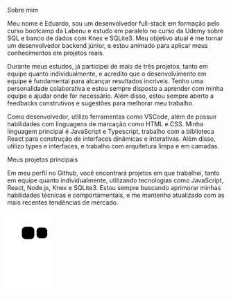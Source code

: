 Sobre mim

Meu nome é Eduardo, sou um desenvolvedor full-stack em formação pelo curso bootcamp da Labenu e estudo em paralelo no curso da Udemy sobre SQL e banco de dados com Knex e SQLite3. Meu objetivo atual é me tornar um desenvolvedor backend júnior, e estou animado para aplicar meus conhecimentos em projetos reais.

Durante meus estudos, já participei de mais de três projetos, tanto em equipe quanto individualmente, e acredito que o desenvolvimento em equipe é fundamental para alcançar resultados incríveis. Tenho uma personalidade colaborativa e estou sempre disposto a aprender com minha equipe e ajudar onde for necessário. Além disso, estou sempre aberto a feedbacks construtivos e sugestões para melhorar meu trabalho.

Como desenvolvedor, utilizo ferramentas como VSCode, além de possuir habilidades com linguagens de marcação como HTML e CSS. Minha linguagem principal é JavaScript e Typescript, trabalho com a biblioteca React para construção de interfaces dinâmicas e interativas. Além disso, utilizo types e interfaces, e trabalho com arquitetura limpa e em camadas.

Meus projetos principais

Em meu perfil no Github, você encontrará projetos em que trabalhei, tanto em equipe quanto individualmente, utilizando tecnologias como JavaScript, React, Node.js, Knex e SQLite3. Estou sempre buscando aprimorar minhas habilidades técnicas e comportamentais, e me mantenho atualizado com as mais recentes tendências de mercado.


  
  ![Snake animation](https://github.com/rafaballerini/rafaballerini/blob/output/github-contribution-grid-snake.svg)
  


